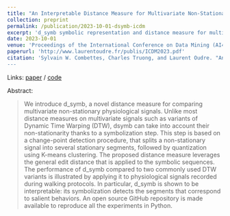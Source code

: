 ```yaml
---
title: "An Interpretable Distance Measure for Multivariate Non-Stationary Physiological Signals."
collection: preprint
permalink: /publication/2023-10-01-dsymb-icdm
excerpt: 'd_symb symbolic representation and distance measure for multivariate time series.'
date: 2023-10-01
venue: 'Proceedings of the International Conference on Data Mining (AI4TS Workshop)'
paperurl: 'http://www.laurentoudre.fr/publis/ICDM2023.pdf'
citation: 'Sylvain W. Combettes, Charles Truong, and Laurent Oudre. "An Interpretable Distance Measure for Multivariate Non-Stationary Physiological Signals." In Proceedings of the International Conference on Data Mining (AI4TS Workshop), Shanghai, China, 2023.
---
```


Links: [paper](http://www.laurentoudre.fr/publis/ICDM2023.pdf) / [code](https://github.com/sylvaincom/d-symb)

Abstract:
>We introduce d_symb, a novel distance measure for comparing multivariate non-stationary physiological signals. Unlike most distance measures on multivariate signals such as variants of Dynamic Time Warping (DTW), dsymb can take into
account their non-stationarity thanks to a symbolization step. This step is based on a change-point detection procedure, that splits a non-stationary signal into several stationary segments, followed by quantization using K-means clustering. The proposed distance measure leverages the general edit distance that is applied to the symbolic sequences. The performance of d_symb compared to two commonly used DTW variants is illustrated by applying it to physiological signals recorded during walking protocols. In particular, d_symb is shown to be interpretable: its symbolization detects the segments that correspond to salient behaviors. An open source GitHub repository is made available to reproduce all the experiments in Python.
